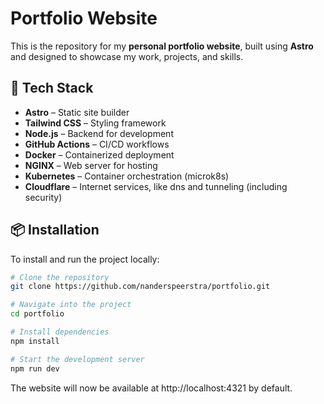 # Portfolio Website

This is the repository for my **personal portfolio website**, built using **Astro** and designed to showcase my work, projects, and skills.

## 🚀 Tech Stack
- **Astro** – Static site builder
- **Tailwind CSS** – Styling framework
- **Node.js** – Backend for development
- **GitHub Actions** – CI/CD workflows
- **Docker** – Containerized deployment
- **NGINX** – Web server for hosting
- **Kubernetes** – Container orchestration (microk8s)
- **Cloudflare** – Internet services, like dns and tunneling (including security)

## 📦 Installation

To install and run the project locally:

```sh
# Clone the repository
git clone https://github.com/nanderspeerstra/portfolio.git

# Navigate into the project
cd portfolio

# Install dependencies
npm install

# Start the development server
npm run dev
```

The website will now be available at http://localhost:4321 by default.
